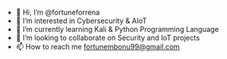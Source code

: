 - 👋 Hi, I’m @fortuneforrena
- 👀 I’m interested in Cybersecurity & AIoT
- 🌱 I’m currently learning Kali & Python Programming Language
- 💞️ I’m looking to collaborate on Security and IoT projects
- 📫 How to reach me fortunembonu99@gmail.com

<!---
fortuneforrena/fortuneforrena is a ✨ special ✨ repository because its `README.md` (this file) appears on your GitHub profile.
You can click the Preview link to take a look at your changes.
--->
